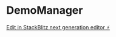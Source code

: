 # DemoManager

[Edit in StackBlitz next generation editor ⚡️](https://stackblitz.com/~/github.com/bigdino44/DemoManager)